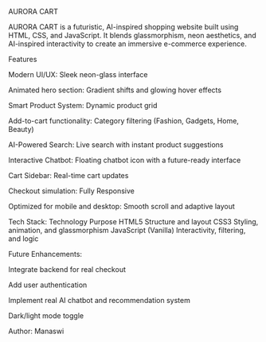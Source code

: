 AURORA CART

AURORA CART is a futuristic, AI-inspired shopping website built using HTML, CSS, and JavaScript.
It blends glassmorphism, neon aesthetics, and AI-inspired interactivity to create an immersive e-commerce experience.

Features

Modern UI/UX:
Sleek neon-glass interface

Animated hero section:
Gradient shifts and glowing hover effects

 Smart Product System:
Dynamic product grid

Add-to-cart functionality:
Category filtering (Fashion, Gadgets, Home, Beauty)

AI-Powered Search:
Live search with instant product suggestions

Interactive Chatbot:
Floating chatbot icon with a future-ready interface

Cart Sidebar:
Real-time cart updates

Checkout simulation:
Fully Responsive

Optimized for mobile and desktop:
Smooth scroll and adaptive layout

Tech Stack:
Technology	Purpose
HTML5	Structure and layout
CSS3	Styling, animation, and glassmorphism
JavaScript (Vanilla)	Interactivity, filtering, and logic


Future Enhancements:

Integrate backend for real checkout

Add user authentication

Implement real AI chatbot and recommendation system

Dark/light mode toggle

Author:
Manaswi
